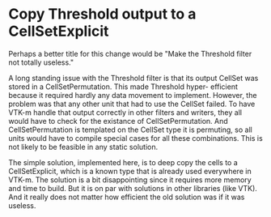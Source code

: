 # Copy Threshold output to a CellSetExplicit

Perhaps a better title for this change would be "Make the Threshold filter
not totally useless."
    
A long standing issue with the Threshold filter is that its output CellSet
was stored in a CellSetPermutation. This made Threshold hyper- efficient
because it required hardly any data movement to implement. However, the
problem was that any other unit that had to use the CellSet failed. To have
VTK-m handle that output correctly in other filters and writers, they all
would have to check for the existance of CellSetPermutation. And
CellSetPermutation is templated on the CellSet type it is permuting, so all
units would have to compile special cases for all these combinations. This
is not likely to be feasible in any static solution.
    
The simple solution, implemented here, is to deep copy the cells to a
CellSetExplicit, which is a known type that is already used everywhere in
VTK-m. The solution is a bit disappointing since it requires more memory
and time to build. But it is on par with solutions in other libraries (like
VTK). And it really does not matter how efficient the old solution was if
it was useless.
